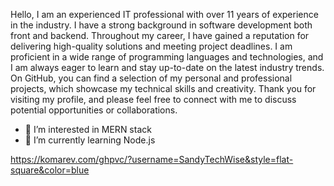 Hello, I am an experienced IT professional with over 11 years of experience in the industry. I have a strong background in software development both front and backend. Throughout my career, I have gained a reputation for delivering high-quality solutions and meeting project deadlines. I am proficient in a wide range of programming languages and technologies, and I am always eager to learn and stay up-to-date on the latest industry trends. On GitHub, you can find a selection of my personal and professional projects, which showcase my technical skills and creativity. Thank you for visiting my profile, and please feel free to connect with me to discuss potential opportunities or collaborations.

- 👀 I’m interested in MERN stack
- 🌱 I’m currently learning Node.js

https://komarev.com/ghpvc/?username=SandyTechWise&style=flat-square&color=blue

<!---
SandyTechWise/SandyTechWise is a ✨ special ✨ repository because its `README.md` (this file) appears on your GitHub profile.
You can click the Preview link to take a look at your changes.
--->
